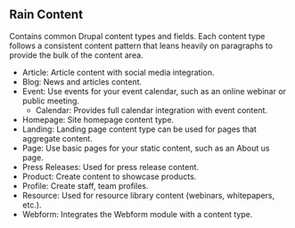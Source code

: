 ## Rain Content
Contains common Drupal content types and fields. Each content type follows a consistent content pattern that leans 
heavily on paragraphs to provide the bulk of the content area.

- Article: Article content with social media integration.
- Blog: News and articles content.
- Event: Use events for your event calendar, such as an online webinar or public meeting.
    - Calendar: Provides full calendar integration with event content.
- Homepage: Site homepage content type.
- Landing: Landing page content type can be used for pages that aggregate content.
- Page: Use basic pages for your static content, such as an About us page.
- Press Releases: Used for press release content.
- Product: Create content to showcase products. 
- Profile: Create staff, team profiles.
- Resource: Used for resource library content (webinars, whitepapers, etc.). 
- Webform: Integrates the Webform module with a content type.

